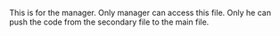 This is for the manager.
Only manager can access this file.
Only he can push the code from the secondary file to the main file.
